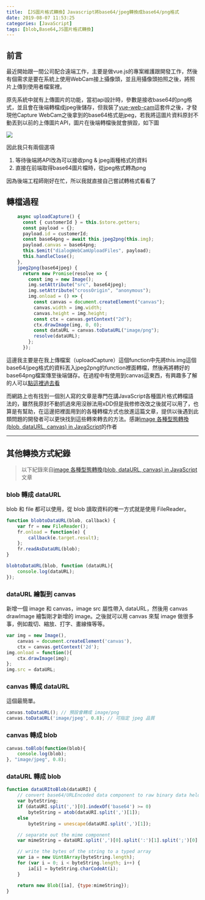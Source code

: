 ```yaml
---
title: 【JS圖片格式轉換】Javascript將base64/jpeg轉換成base64/png格式
date: 2019-08-07 11:53:25
categories: [JavaScript]
tags: [blob,Base64,JS圖片格式轉換]
---
```


## 前言

最近開始跟一間公司配合遠端工作，主要是做vue.js的專案維護跟開發工作，然後有個需求是要在系統上使用WebCam接上攝像頭，並且用攝像頭拍照之後，將照片上傳到使用者檔案裡。

原先系統中就有上傳圖片的功能，當初api設計時，參數是接收base64的png格式，並且會在後端轉檔成jpeg後儲存，但我裝了[vue-web-cam](https://github.com/VinceG/vue-web-cam)這套件之後，才發現他Capture WebCam之後拿到的base64格式是jpeg，若我將這圖片資料原封不動丟到以前的上傳圖片API，圖片在後端轉檔後就會損毀，如下圖

<!--more-->

![](02.jpg)

因此我只有兩個選項

1. 等待後端將API改為可以接收png & jpeg兩種格式的資料
2. 直接在前端取得base64圖片檔時，從jpeg格式轉為png

因為後端工程師剛好在忙，所以我就直接自己嘗試轉格式看看了

## 轉檔過程

```javascript
    async uploadCapture() {
      const { customerId } = this.$store.getters;
      const payload = {};
      payload.id = customerId;
      const base64png = await this.jpeg2png(this.img);
      payload.canvas = base64png;
      this.$emit("dialogWebCamUploadFiles", payload);
      this.handleClose();
    },
    jpeg2png(base64jpeg) {
      return new Promise(resolve => {
        const img = new Image();
        img.setAttribute("src", base64jpeg);
        img.setAttribute("crossOrigin", "anonymous");
        img.onload = () => {
          const canvas = document.createElement("canvas");
          canvas.width = img.width;
          canvas.height = img.height;
          const ctx = canvas.getContext("2d");
          ctx.drawImage(img, 0, 0);
          const dataURL = canvas.toDataURL("image/png");
          resolve(dataURL);
        };
      });
```

這邊我主要是在我上傳檔案（uploadCapture）這個function中先將this.img這個base64/jpeg格式的資料丟入jpeg2png的function裡面轉檔，然後再將轉好的base64png檔案傳至後端儲存。在過程中有使用到canvas這東西，有興趣多了解的人可以[點這裡過去看](https://developer.mozilla.org/zh-TW/docs/Web/API/Canvas_API)

而網路上也有找到一個別人寫的文章是專門在講JavaScript各種圖片格式轉檔語法的，雖然我原封不動抓過來用沒辦法用xDD但是我修修改改之後就可以用了，也算是有幫助，在這邊把裡面用到的各種轉檔方式也放進這篇文章，提供以後遇到此類問題的開發者可以更快找到這些轉來轉去的方法。感謝[image 各種型態轉換(blob, dataURL, canvas) in JavaScript](https://chiayilai.com/image-各種型態轉換blob-dataurl-canvas-in-javascript/)的作者

---

## 其他轉換方式紀錄

> 以下紀錄來自[image 各種型態轉換(blob, dataURL, canvas) in JavaScript](https://chiayilai.com/image-各種型態轉換blob-dataurl-canvas-in-javascript/)文章

### blob 轉成 dataURL

blob 和 file 都可以使用，從 blob 讀取資料的唯一方式就是使用 FileReader。

```javascript
function blobtoDataURL(blob, callback) {
    var fr = new FileReader();
    fr.onload = function(e) {
        callback(e.target.result);
    };
    fr.readAsDataURL(blob);
}

blobtoDataURL(blob, function (dataURL){
    console.log(dataURL);
});
```

### dataURL 繪製到 canvas

新增一個 image 和 canvas，image src 屬性帶入 dataURL，然後用 canvas drawImage 繪製剛才新增的 image。之後就可以用 canvas 來幫 image 做很多事，例如裁切、縮放、打字、畫線條等等。

```javascript
var img = new Image(),
    canvas = document.createElement('canvas'),
    ctx = canvas.getContext('2d');
img.onload = function(){
    ctx.drawImage(img);
};
img.src = dataURL;
```

### canvas 轉成 dataURL

這個最簡單。

```javascript
canvas.toDataURL(); // 預設會轉成 image/png
canvas.toDataURL('image/jpeg', 0.8); // 可指定 jpeg 品質
```

### canvas 轉成 blob

```javascript
canvas.toBlob(function(blob){
    console.log(blob);
}, "image/jpeg", 0.8);
```

### dataURL 轉成 blob

```javascript
function dataURItoBlob(dataURI) {
    // convert base64/URLEncoded data component to raw binary data held in a string
    var byteString;
    if (dataURI.split(',')[0].indexOf('base64') >= 0)
        byteString = atob(dataURI.split(',')[1]);
    else
        byteString = unescape(dataURI.split(',')[1]);

    // separate out the mime component
    var mimeString = dataURI.split(',')[0].split(':')[1].split(';')[0];

    // write the bytes of the string to a typed array
    var ia = new Uint8Array(byteString.length);
    for (var i = 0; i < byteString.length; i++) {
        ia[i] = byteString.charCodeAt(i);
    }

    return new Blob([ia], {type:mimeString});
}
```

